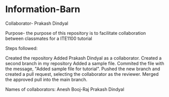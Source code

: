 # Information-Barn

Collaborator- Prakash Dindyal

Purpose- the purpose of this repository is to facilitate collaboration between classmates for a ITE1100 tutorial

Steps followed:

Created the repository
Added Prakash Dindyal as a collaborator.
Created a second branch in my repository
Added a sample file.
Commited the file with the message, "Added sample file for tutorial".
Pushed the new branch and created a pull request, selecting the collaborator as the reviewer.
Merged the approved pull into the main branch.

Names of collaborators:
Anesh Booj-Raj
Prakash Dindyal
